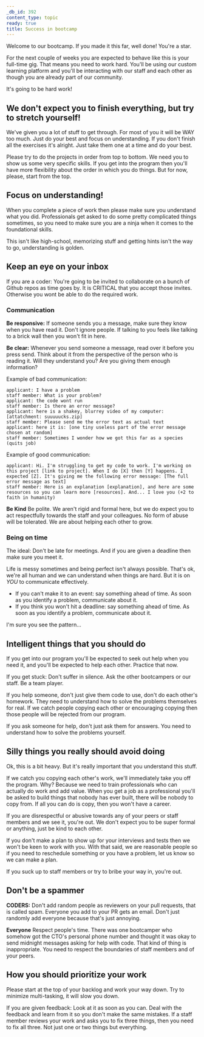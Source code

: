 ```yaml
---
_db_id: 392
content_type: topic
ready: true
title: Success in bootcamp
---
```


Welcome to our bootcamp. If you made it this far, well done! You're a star.

For the next couple of weeks you are expected to behave like this is your full-time gig. That means you need to work hard. You'll be using our custom learning platform and you'll be interacting with our staff and each other as though you are already part of our community.

It's going to be hard work!

## We don't expect you to finish everything, but try to stretch yourself!

We've given you a lot of stuff to get through. For most of you it will be WAY too much. Just do your best and focus on understanding. If you don't finish all the exercises it's alright. Just take them one at a time and do your best.

Please try to do the projects in order from top to bottom. We need you to show us some very specific skills. If you get into the program then you'll have more flexibility about the order in which you  do things. But for now, please, start from the top.

## Focus on understanding!

When you complete a piece of work then please make sure you understand what you did. Professionals get asked to do some pretty complicated things sometimes, so you need to make sure you are a ninja when it comes to the foundational skills.

This isn't like high-school, memorizing stuff and getting hints isn't the way to go, understanding is golden.

## Keep an eye on your inbox

If you are a coder: You're going to be invited to collaborate on a bunch of Github repos as time goes by. It is CRITICAL that you accept those invites. Otherwise you wont be able to do the required work.

### Communication

**Be responsive:** If someone sends you a message, make sure they know when you have read it. Don't ignore people. If talking to you feels like talking to a brick wall then you won't fit in here.

**Be clear:** Whenever you send someone a message, read over it before you press send. Think about it from the perspective of the person who is reading it. Will they understand you? Are you giving them enough information?

Example of bad communication:

```
applicant: I have a problem
staff member: What is your problem?
applicant: the code wont run
staff member: Is there an error message?
applicant: here is a shakey, blurrey video of my computer: [attatchment: suuuuucks.zip]
staff member: Please send me the error text as actual text
applicant: here it is: [one tiny useless part of the error message chosen at random]
staff member: Sometimes I wonder how we got this far as a species (quits job)
```

Example of good communication:

```
applicant: Hi. I'm struggling to get my code to work. I'm working on this project [link to project]. When I do [X] then [Y] happens. I expected [Z]. It's giving me the following error message: [The full error message as text]
staff member: Here is an explanation [explanation], and here are some resources so you can learn more [resources]. And... I love you (+2 to faith in humanity)
```

**Be Kind** Be polite. We aren't rigid and formal here, but we do expect you to act respectfully towards the staff and your colleagues. No form of abuse will be tolerated. We are about helping each other to grow.

### Being on time

The ideal: Don't be late for meetings. And if you are given a deadline then make sure you meet it.

Life is messy sometimes and being perfect isn't always possible. That's ok, we're all human and we can understand when things are hard. But it is on _YOU_ to communicate effectively.

- If you can't make it to an event: say something ahead of time. As soon as you identify a problem, communicate about it.
- If you think you won't hit a deadline: say something ahead of time. As soon as you identify a problem, communicate about it.

I'm sure you see the pattern...

## Intelligent things that you should do

If you get into our program you'll be expected to seek out help when you need it, and you'll be expected to help each other. Practice that now.

If you get stuck: Don't suffer in silence. Ask the other bootcampers or our staff. Be a team player.

If you help someone, don't just give them code to use, don't do each other's homework. They need to understand how to solve the problems themselves for real. If we catch people copying each other or encouraging copying then those people will be rejected from our program.

If you ask someone for help, don't just ask them for answers. You need to understand how to solve the problems yourself.

## Silly things you really should avoid doing

Ok, this is a bit heavy. But it's really important that you understand this stuff.

If we catch you copying each other's work, we'll immediately take you off the program. Why? Because we need to train professionals who can actually do work and add value. When you get a job as a professional you'll be asked to build things that nobody has ever built, there will be nobody to copy from. If all you can do is copy, then you won't have a career.

If you are disrespectful or abusive towards any of your peers or staff members and we see it, you're out. We don't expect you to be super formal or anything, just be kind to each other.

If you don't make a plan to show up for your interviews and tests then we won't be keen to work with you. With that said, we are reasonable people so if you need to reschedule something or you have a problem, let us know so we can make a plan.

If you suck up to staff members or try to bribe your way in, you're out.

## Don't be a spammer

**CODERS:** Don't add random people as reviewers on your pull requests, that is called spam. Everyone you add to your PR gets an email. Don't just randomly add everyone because that's just annoying.

**Everyone** Respect people's time. There was one bootcamper who somehow got the CTO's personal phone number and thought it was okay to send midnight messages asking for help with code. That kind of thing is inappropriate. You need to respect the boundaries of staff members and of your peers.

## How you should prioritize your work

Please start at the top of your backlog and work your way down. Try to minimize multi-tasking, it will slow you down.

If you are given feedback: Look at it as soon as you can. Deal with the feedback and learn from it so you don't make the same mistakes. If a staff member reviews your work and asks you to fix three things, then you need to fix all three. Not just one or two things but everything.
